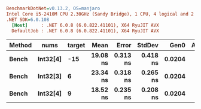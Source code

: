 ``` ini

BenchmarkDotNet=v0.13.2, OS=manjaro 
Intel Core i5-2410M CPU 2.30GHz (Sandy Bridge), 1 CPU, 4 logical and 2 physical cores
.NET SDK=6.0.108
  [Host]     : .NET 6.0.8 (6.0.822.41101), X64 RyuJIT AVX
  DefaultJob : .NET 6.0.8 (6.0.822.41101), X64 RyuJIT AVX


```
| Method |     nums | target |     Mean |    Error |   StdDev |   Gen0 | Allocated |
|------- |--------- |------- |---------:|---------:|---------:|-------:|----------:|
|  **Bench** | **Int32[4]** |    **-15** | **19.08 ns** | **0.313 ns** | **0.418 ns** | **0.0204** |      **32 B** |
|  **Bench** | **Int32[3]** |      **6** | **23.34 ns** | **0.318 ns** | **0.265 ns** | **0.0204** |      **32 B** |
|  **Bench** | **Int32[4]** |      **9** | **18.52 ns** | **0.235 ns** | **0.208 ns** | **0.0204** |      **32 B** |

